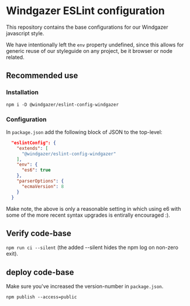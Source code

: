 # Windgazer ESLint configuration

This repository contains the base configurations for our Windgazer javascript style.

We have intentionally left the `env` property undefined, since this allows for generic
reuse of our styleguide on any project, be it browser or node related.

## Recommended use

### Installation

`npm i -D @windgazer/eslint-config-windgazer`

### Configuration

In `package.json` add the following block of JSON to the top-level:

```json
  "eslintConfig": {
    "extends": [
      "@windgazer/eslint-config-windgazer"
    ],
    "env": {
      "es6": true
    },
    "parserOptions": {
      "ecmaVersion": 8
    }  
  }
```

Make note, the above is only a reasonable setting in which using e6 with some of the more recent syntax upgrades is entirally encouraged :).

## Verify code-base

`npm run ci --silent` (the added --silent hides the npm log on non-zero exit).

## deploy code-base

Make sure you've increased the version-number in `package.json`.

`npm publish --access=public`
